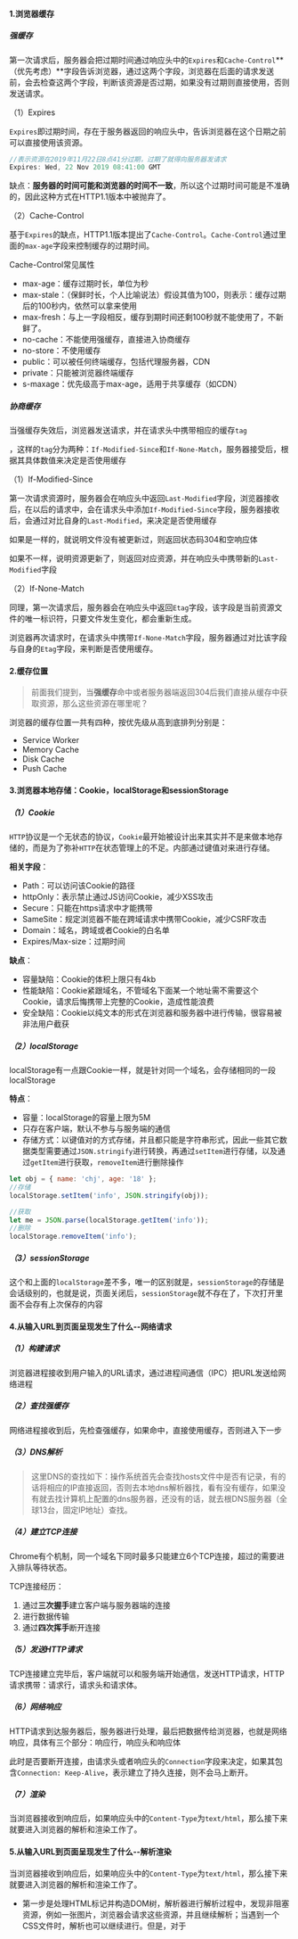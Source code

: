 #### 1.浏览器缓存

##### 强缓存

第一次请求后，服务器会把过期时间通过响应头中的`Expires`和`Cache-Control`**（优先考虑）**字段告诉浏览器，通过这两个字段，浏览器在后面的请求发送前，会去检查这两个字段，判断该资源是否过期，如果没有过期则直接使用，否则发送请求。

（1）Expires

`Expires`即过期时间，存在于服务器返回的响应头中，告诉浏览器在这个日期之前可以直接使用该资源。

```javascript
//表示资源在2019年11月22日8点41分过期，过期了就得向服务器发请求
Expires: Wed, 22 Nov 2019 08:41:00 GMT
```

缺点：**服务器的时间可能和浏览器的时间不一致**，所以这个过期时间可能是不准确的，因此这种方式在HTTP1.1版本中被抛弃了。

（2）Cache-Control

基于`Expires`的缺点，HTTP1.1版本提出了`Cache-Control`。`Cache-Control`通过里面的`max-age`字段来控制缓存的过期时间。

Cache-Control常见属性

- max-age：缓存过期时长，单位为秒
- max-stale：（保鲜时长，个人比喻说法）假设其值为100，则表示：缓存过期后的100秒内，依然可以拿来使用
- max-fresh：与上一字段相反，缓存到期时间还剩100秒就不能使用了，不新鲜了。
- no-cache：不能使用强缓存，直接进入协商缓存
- no-store：不使用缓存
- public：可以被任何终端缓存，包括代理服务器，CDN
- private：只能被浏览器终端缓存
- s-maxage：优先级高于max-age，适用于共享缓存（如CDN）

##### 协商缓存

当强缓存失效后，浏览器发送请求，并在请求头中携带相应的缓存`tag`

，这样的`tag`分为两种：`If-Modified-Since`和`If-None-Match`，服务器接受后，根据其具体数值来决定是否使用缓存

（1）If-Modified-Since

第一次请求资源时，服务器会在响应头中返回`Last-Modified`字段，浏览器接收后，在以后的请求中，会在请求头中添加`If-Modified-Since`字段，服务器接收后，会通过对比自身的`Last-Modified`，来决定是否使用缓存

如果是一样的，就说明文件没有被更新过，则返回状态码304和空响应体

如果不一样，说明资源更新了，则返回对应资源，并在响应头中携带新的`Last-Modified`字段

（2）If-None-Match

同理，第一次请求后，服务器会在响应头中返回`Etag`字段，该字段是当前资源文件的唯一标识符，只要文件发生变化，都会重新生成。

浏览器再次请求时，在请求头中携带`If-None-Match`字段，服务器通过对比该字段与自身的`Etag`字段，来判断是否使用缓存。

#### 2.缓存位置

> 前面我们提到，当**强缓存**命中或者服务器端返回304后我们直接从缓存中获取资源，那么这些资源在哪里呢？

浏览器的缓存位置一共有四种，按优先级从高到底排列分别是：

- Service Worker
- Memory Cache
- Disk Cache
- Push Cache

#### 3.浏览器本地存储：Cookie，localStorage和sessionStorage

##### （1）Cookie

`HTTP`协议是一个无状态的协议，`Cookie`最开始被设计出来其实并不是来做本地存储的，而是为了弥补`HTTP`在状态管理上的不足。内部通过键值对来进行存储。

**相关字段**：

- Path：可以访问该Cookie的路径
- httpOnly：表示禁止通过JS访问Cookie，减少XSS攻击
- Secure：只能在https请求中才能携带
- SameSite：规定浏览器不能在跨域请求中携带Cookie，减少CSRF攻击
- Domain：域名，跨域或者Cookie的白名单
- Expires/Max-size：过期时间

**缺点**：

- 容量缺陷：Cookie的体积上限只有4kb
- 性能缺陷：Cookie紧跟域名，不管域名下面某一个地址需不需要这个Cookie，请求后悔携带上完整的Cookie，造成性能浪费
- 安全缺陷：Cookie以纯文本的形式在浏览器和服务器中进行传输，很容易被非法用户截获

##### （2）localStorage

localStorage有一点跟Cookie一样，就是针对同一个域名，会存储相同的一段localStorage

**特点**：

- 容量：localStorage的容量上限为5M
- 只存在客户端，默认不参与与服务端的通信
- 存储方式：以键值对的方式存储，并且都只能是字符串形式，因此一些其它数据类型需要通过`JSON.stringify`进行转换，再通过`setItem`进行存储，以及通过`getItem`进行获取，`removeItem`进行删除操作

```javascript
let obj = { name: 'chj', age: '18' };
//存储
localStorage.setItem('info', JSON.stringify(obj));

//获取
let me = JSON.parse(localStorage.getItem('info'));
//删除
localStorage.removeItem('info');
```

##### （3）sessionStorage

这个和上面的`localStorage`差不多，唯一的区别就是，`sessionStorage`的存储是会话级别的，也就是说，页面关闭后，`sessionStorage`就不存在了，下次打开里面不会存有上次保存的内容

#### 4.从输入URL到页面呈现发生了什么--网络请求

##### （1）构建请求

浏览器进程接收到用户输入的URL请求，通过进程间通信（IPC）把URL发送给网络进程

##### （2）查找强缓存

网络进程接收到后，先检查强缓存，如果命中，直接使用缓存，否则进入下一步

##### （3）DNS解析

> 这里DNS的查找如下：操作系统首先会查找hosts文件中是否有记录，有的话将相应的IP直接返回，否则去本地dns解析器找，看有没有缓存，如果没有就去找计算机上配置的dns服务器，还没有的话，就去根DNS服务器（全球13台，固定IP地址）查找。

##### （4）建立TCP连接

Chrome有个机制，同一个域名下同时最多只能建立6个TCP连接，超过的需要进入排队等待状态。

TCP连接经历：

1. 通过**三次握手**建立客户端与服务器端的连接
2. 进行数据传输
3. 通过**四次挥手**断开连接

##### （5）发送HTTP请求

TCP连接建立完毕后，客户端就可以和服务端开始通信，发送HTTP请求，HTTP请求携带：请求行，请求头和请求体。

##### （6）网络响应

HTTP请求到达服务器后，服务器进行处理，最后把数据传给浏览器，也就是网络响应，具体有三个部分：响应行，响应头和响应体

此时是否要断开连接，由请求头或者响应头的`Connection`字段来决定，如果其包含`Connection: Keep-Alive`，表示建立了持久连接，则不会马上断开。

##### （7）渲染

当浏览器接收到响应后，如果响应头中的`Content-Type`为`text/html`，那么接下来就要进入浏览器的解析和渲染工作了。

#### 5.从输入URL到页面呈现发生了什么--解析渲染

当浏览器接收到响应后，如果响应头中的`Content-Type`为`text/html`，那么接下来就要进入浏览器的解析和渲染工作了。

- 第一步是处理HTML标记并构造DOM树，解析器进行解析过程中，发现非阻塞资源，例如一张图片，浏览器会请求这些资源，并且继续解析；当遇到一个CSS文件时，解析也可以继续进行。但是，对于<script>标签（特别是没有async或着defer属性）会阻塞渲染并停止HTML的解析。
- 第二步就是构造CSSOM树
- 然后，将DOM树和CSSOM组合成一个Render树，计算样式树或渲染树从DOM树的根开始构建，遍历每个可见节点。
- 接着，在渲染树上运行布局以计算每个节点的几何体，布局是确定呈现树中所有节点宽度、高度和位置，以及确定页面上每个对象的大小和位置的过程。
- 最后，将每个节点绘制到屏幕上。


#### 6.浏览器的回流和重绘

##### 回流：

当我们对DOM的宽度、高度、位置等等几何尺寸进行修改时，浏览器需要重新计算元素的几何属性，此时其它元素的几何属性和位置也会因此受到影响，然后再将计算的结果绘制出来，这个过程叫做**回流**。

##### 重绘：

当我们对DOM的修改导致了样式的变化，但并没有影响几何属性（比如修改颜色）时，浏览器并不需要重新计算元素的几何属性，只需要为改变的元素绘制新的样式，这个过程叫做重绘。

由此我们可以看出，**重绘不一定导致回流，但回流一定导致重绘**。

我们如何避免呢？

**CSS**

- 避免使用CSS表达式（例如：calc（））
- 将动画效果应用到`position`属性为`absolute`或者`fixed`的元素上

**JavaScript**

- 避免频繁操作样式，最好一次性重写style属性，或者将样式列表定义为class，并一次性更改class属性
- 避免频繁操作DOM，创建一个`documentFragment`，再它上面应用所有DOM操作，最后再把它添加到文档中。

#### 7.浏览器跨域

<a href="https://juejin.cn/post/6844903767226351623">九种跨域方式</a>

其实，总结一下，常见的就三种：

- jsonp：

  原理：利用`<script>`标签没有跨域限制的漏洞，网页可以得到从其它来源产生的JSON数据

  特点：兼容性好

  缺点：仅支持get方法，具有局限性，不安全，容易遭受XSS攻击


- CORS：

  通过设置服务器端的`Access-Control-Allow-Origin`字段开启CORS，来进行跨域


- nginx：

  原理：搭建一个中转服务器，由于跨域问题只是存在于浏览器，因此只需要通过nginx配置一个代理服务器（域名与浏览器相同，再反向代理访问服务器端）

#### 8.浏览器安全

##### XSS攻击

XSS全称是`Cross Site Scripting`（跨站脚本），为了和CSS区分，于是命名为XSS。XSS攻击是指浏览器执行恶意脚本，从而拿到用户的信息并进行操作。

XSS攻击主要有三种方式：

**存储型**

就是将恶意脚本存储了，并且一般都是存储在了服务器端的数据库，然后在客户端执行这些脚本，从而达到攻击的目的。

常见的场景就是留言评论区提交一段脚本代码，如果前后端没有做转义工作，那么这些内容将存储到数据库，在页面渲染时会直接执行，这种攻击造成的影响是比较大的。

**反射型**

反射型XSS攻击指的是**将恶意脚本作为网络请求的一部分**。

比如：

```javascript
http://chj.com?q=<script>alert("哈哈哈")</script>
```

这样，在服务器端会拿到q参数，然后将内容返回给浏览器端，浏览器将这些内容作为HTML的一部分，发现是一个脚本，直接执行，就被攻击了。

不过，这并不会存储这些恶意脚本，相对来说影响较小。

**文档型**

文档型的XSS攻击并不会经过服务器，而是作为中间人的角色，在数据传输过程种劫持网络数据包，**修改里面的HTML文件**。

**预防措施**：

- 对用户输入的内容进行转码或者过滤，让其不可执行
- 利用Cookie的HttpOnly属性，防止窃取Cookie

##### CSRF攻击

CSRF（Cross-Site Request Forgery），跨站请求伪造，指的是黑客诱导用户点击链接，进入第三方网站，然后利用用户目前的登录状态发起跨站请求。

发起CSRF攻击有三个必要条件：

1. 目标网站一定有CSRF漏洞
2. 用户登录过目标网站，并且浏览器保存了登录状态
3. 需要用户主动打开第三方站点

主要三种攻击类型：

- 自动发GET类型：比如img标签，当用户打开这个网站会自动发起带Cookie 的资源请求

  ```html
  <img src="恶意网址">
  ```

- 自动发POST类型：比如一个隐藏的表单，在用户进入页面的时候会自动提交表单

  ```javascript
  <form id="hack" action="恶意网址" methods="post">
   	...
   </form>
   <srcript>
   	document.getElementById('hack').submit();
   </script>
  ```

- 诱导链接型：就是诱导用户主动点击链接

**防范措施**

- 在Cookie种添加SameSite属性，其中有三个值：

  **strict**：严格模式，严禁第三方请求携带Cookie

  **lax**：这种模式比较宽松，只能在get方法提交表单或者a标签发送get请求的情况下才可以携带Cookie

  **None**：默认模式，请求会自动携带上Cookie


- Token验证：

  当登录成功后，服务器除了返回Cookie，还会返回一个token，在后面的Cookie验证过程中，都需要携带这个token进行验证